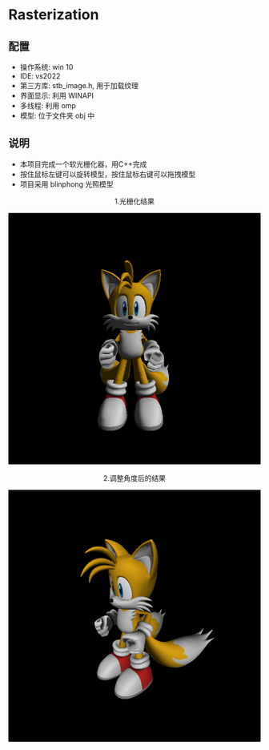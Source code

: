 [result1]: ./result/%E5%88%9D%E6%AD%A5%E5%8A%A0%E8%BD%BD.PNG

[result2]: ./result/%E5%B7%A6%E9%94%AE%E8%B0%83%E6%95%B4%E8%A7%92%E5%BA%A6.PNG


# Rasterization
## 配置
- 操作系统: win 10
- IDE: vs2022
- 第三方库: stb_image.h, 用于加载纹理
- 界面显示: 利用 WINAPI
- 多线程: 利用 omp
- 模型: 位于文件夹 obj 中

## 说明
- 本项目完成一个软光栅化器，用C++完成
- 按住鼠标左键可以旋转模型，按住鼠标右键可以拖拽模型
- 项目采用 blinphong 光照模型

<center>1.光栅化结果</center>

![光栅化结果][result1]

<center>2.调整角度后的结果</center>

![调整角度后的结果][result2]
